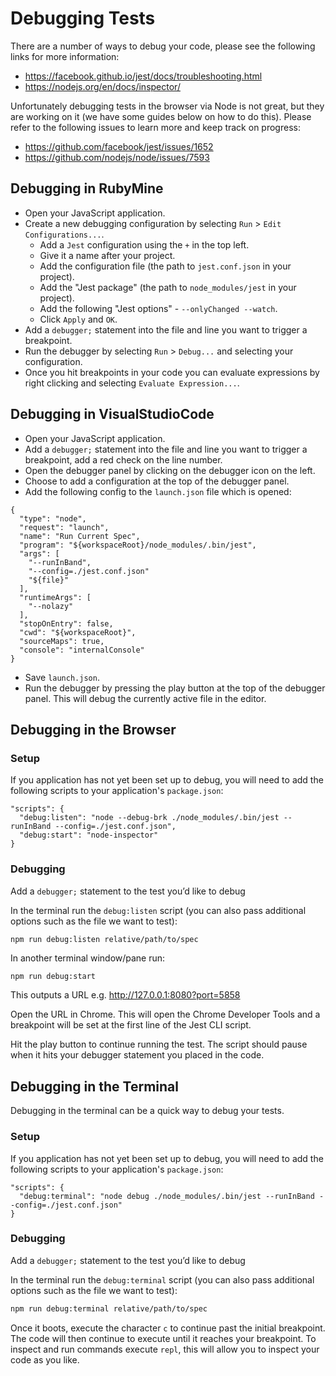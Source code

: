 # Debugging Tests

There are a number of ways to debug your code, please see the following links for more information:

* https://facebook.github.io/jest/docs/troubleshooting.html
* https://nodejs.org/en/docs/inspector/

Unfortunately debugging tests in the browser via Node is not great, but they are working on it (we have some guides below on how to do this). Please refer to the following issues to learn more and keep track on progress:

* https://github.com/facebook/jest/issues/1652
* https://github.com/nodejs/node/issues/7593

## Debugging in RubyMine

* Open your JavaScript application.
* Create a new debugging configuration by selecting `Run` > `Edit Configurations...`.
  * Add a `Jest` configuration using the `+` in the top left.
  * Give it a name after your project.
  * Add the configuration file (the path to `jest.conf.json` in your project).
  * Add the "Jest package" (the path to `node_modules/jest` in your project).
  * Add the following "Jest options" - `--onlyChanged --watch`.
  * Click `Apply` and `OK`.
* Add a `debugger;` statement into the file and line you want to trigger a breakpoint.
* Run the debugger by selecting `Run` > `Debug...` and selecting your configuration.
* Once you hit breakpoints in your code you can evaluate expressions by right clicking and selecting `Evaluate Expression...`.

## Debugging in VisualStudioCode

* Open your JavaScript application.
* Add a `debugger;` statement into the file and line you want to trigger a breakpoint, add a red check on the line number.
* Open the debugger panel by clicking on the debugger icon on the left.
* Choose to add a configuration at the top of the debugger panel.
* Add the following config to the `launch.json` file which is opened:

```
{
  "type": "node",
  "request": "launch",
  "name": "Run Current Spec",
  "program": "${workspaceRoot}/node_modules/.bin/jest",
  "args": [
    "--runInBand",
    "--config=./jest.conf.json"
    "${file}"
  ],
  "runtimeArgs": [
    "--nolazy"
  ],
  "stopOnEntry": false,
  "cwd": "${workspaceRoot}",
  "sourceMaps": true,
  "console": "internalConsole"
}

```

* Save `launch.json`.
* Run the debugger by pressing the play button at the top of the debugger panel. This will debug the currently active file in the editor.

## Debugging in the Browser

### Setup

If you application has not yet been set up to debug, you will need to add the following scripts to your application's `package.json`:

```
"scripts": {
  "debug:listen": "node --debug-brk ./node_modules/.bin/jest --runInBand --config=./jest.conf.json",
  "debug:start": "node-inspector"
}
```

### Debugging

Add a `debugger;` statement to the test you’d like to debug

In the terminal run the `debug:listen` script (you can also pass additional options such as the file we want to test):

```bash
npm run debug:listen relative/path/to/spec
```

In another terminal window/pane run:

```
npm run debug:start
```

This outputs a URL e.g. http://127.0.0.1:8080?port=5858

Open the URL in Chrome. This will open the Chrome Developer Tools and a breakpoint will be set at the first line of the Jest CLI script.

Hit the play button to continue running the test. The script should pause when it hits your debugger statement you placed in the code.

## Debugging in the Terminal

Debugging in the terminal can be a quick way to debug your tests.

### Setup

If you application has not yet been set up to debug, you will need to add the following scripts to your application's `package.json`:

```
"scripts": {
  "debug:terminal": "node debug ./node_modules/.bin/jest --runInBand --config=./jest.conf.json"
}
```

### Debugging

Add a `debugger;` statement to the test you’d like to debug

In the terminal run the `debug:terminal` script (you can also pass additional options such as the file we want to test):

```bash
npm run debug:terminal relative/path/to/spec
```

Once it boots, execute the character `c` to continue past the initial breakpoint. The code will then continue to execute until it reaches your breakpoint. To inspect and run commands execute `repl`, this will allow you to inspect your code as you like.
